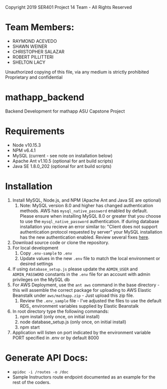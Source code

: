 Copyright 2019 SER401 Project 14 Team - All Rights Reserved

# Team Members: 
 - RAYMOND ACEVEDO
 - SHAWN WEINER
 - CHRISTOPHER SALAZAR
 - ROBERT PILLITTERI
 - SHELTON LACY 

Unauthorized copying of this file, via any medium is strictly prohibited
Proprietary and confidential


# mathapp_backend
 Backend Development for mathapp ASU Capstone Project
 
# Requirements
 - Node v10.15.3
 - NPM v6.4.1
 - MySQL (current - see note on installation below)
 - Apache Ant v1.10.5 (optional for ant build scripts)
 - Java SE 1.8.0_202 (optional for ant build scripts)

# Installation
1. Install MySQL, Node.js, and NPM (Apache Ant and Java SE are optional)
    1. Note:  MySQL version 8.0 and higher has changed authentication methods.  AWS has `mysql_native_password` enabled by default. 
    Please ensure when installing MySQL 8.0 or greater that you choose to use the `mysql_native_password` authentication.  If during database installation
    you recieve an error similar to: "Client does not support authentication protocol requested by server" your MySQL installation has the new 
    authentication enabled.  Review several fixes [here](https://medium.com/@crmcmullen/how-to-run-mysql-8-0-with-native-password-authentication-502de5bac661).
2. Download source code or clone the repository.
3. For local development
    1. Copy `.env-sample` to `.env`
    2. Update values in the new `.env` file to match the local environment or desired settings
4. If using `database_setup.js` please update the `ADMIN_USER` and `ADMIN_PASSWORD` constants in the `.env` file for an account with admin privileges on the MySQL db
5. For AWS Deployment, use the `ant aws` command in the base directory - this will assemble the correct package for uploading to AWS Elastic Beanstalk under `aws/mathapp.zip` - Just upload this zip file. 
    1. Review the `.env_sample` file - I've adjusted the files to use the default RDS_ environment variables supplied by Elastic Beanstalk
6. In root directory type the following commands:
    1. npm install (only once, on initial install)
    2. node database_setup.js (only once, on initial install)
    3. npm start
7. Application will listen on port indicated by the environment variable PORT specified in .env or by default 8000


# Generate API Docs:
 - `apidoc -i /routes -o /doc`
 - Sample Instructors route endpoint documented as an example for the rest of the coders. 
 
